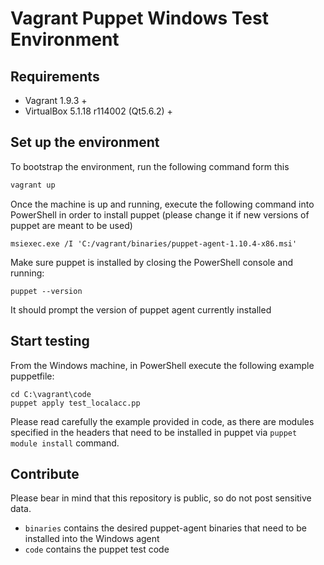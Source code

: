 # Vagrant Puppet Windows Test Environment

## Requirements

- Vagrant 1.9.3 +
- VirtualBox 5.1.18 r114002 (Qt5.6.2) +

## Set up the environment

To bootstrap the environment, run the following command form this

```bash
vagrant up
```

Once the machine is up and running, execute the following command into PowerShell in order to install puppet (please change it if new versions of puppet are meant to be used)

```shell
msiexec.exe /I 'C:/vagrant/binaries/puppet-agent-1.10.4-x86.msi'
```

Make sure puppet is installed by closing the PowerShell console and running:

```shell
puppet --version
```

It should prompt the version of puppet agent currently installed

## Start testing

From the Windows machine, in PowerShell execute the following example puppetfile:

```shell
cd C:\vagrant\code
puppet apply test_localacc.pp
```

Please read carefully the example provided in code, as there are modules specified in the headers that need to be installed in puppet via `puppet module install` command.

## Contribute

Please bear in mind that this repository is public, so do not post sensitive data.

- `binaries` contains the desired puppet-agent binaries that need to be installed into the Windows agent
- `code` contains the puppet test code 
